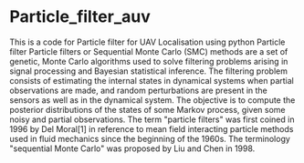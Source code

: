 # Particle_filter_auv
This is a code for Particle filter for UAV Localisation using python
Particle filter
Particle filters or Sequential Monte Carlo (SMC) methods are a set of genetic, Monte Carlo algorithms used to solve filtering problems arising in signal processing and Bayesian statistical inference. The filtering problem consists of estimating the internal states in dynamical systems when partial observations are made, and random perturbations are present in the sensors as well as in the dynamical system. The objective is to compute the posterior distributions of the states of some Markov process, given some noisy and partial observations. The term "particle filters" was first coined in 1996 by Del Moral[1] in reference to mean field interacting particle methods used in fluid mechanics since the beginning of the 1960s. The terminology "sequential Monte Carlo" was proposed by Liu and Chen in 1998. 
